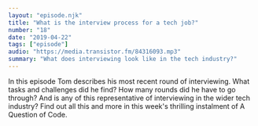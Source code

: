 ```yaml
---
layout: "episode.njk"
title: "What is the interview process for a tech job?"
number: "18"
date: "2019-04-22"
tags: ["episode"]
audio: "https://media.transistor.fm/84316093.mp3"
summary: "What does interviewing look like in the tech industry?"
---
```


In this episode Tom describes his most recent round of interviewing. What tasks and challenges did he find? How many rounds did he have to go through? And is any of this representative of interviewing in the wider tech industry? Find out all this and more in this week's thrilling instalment of A Question of Code.
